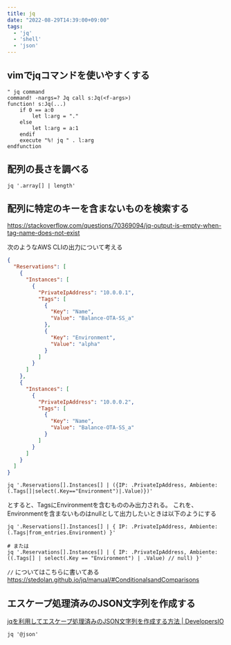 ```yaml
---
title: jq
date: "2022-08-29T14:39:00+09:00"
tags:
  - 'jq'
  - 'shell'
  - 'json'
---
```



## vimでjqコマンドを使いやすくする

```vimscript
" jq command
command! -nargs=? Jq call s:Jq(<f-args>)
function! s:Jq(...)
    if 0 == a:0
        let l:arg = "."
    else
        let l:arg = a:1
    endif
    execute "%! jq " . l:arg
endfunction
```

## 配列の長さを調べる

```shell
jq '.array[] | length'
```

## 配列に特定のキーを含まないものを検索する

<https://stackoverflow.com/questions/70369094/jq-output-is-empty-when-tag-name-does-not-exist>

次のようなAWS CLIの出力について考える

```json
{
  "Reservations": [
    {
      "Instances": [
        {
          "PrivateIpAddress": "10.0.0.1",
          "Tags": [
            {
              "Key": "Name",
              "Value": "Balance-OTA-SS_a"
            },
            {
              "Key": "Environment",
              "Value": "alpha"
            }
          ]
        }
      ]
    },
    {
      "Instances": [
        {
          "PrivateIpAddress": "10.0.0.2",
          "Tags": [
            {
              "Key": "Name",
              "Value": "Balance-OTA-SS_a"
            }
          ]
        }
      ]
    }
  ]
}
```

```shell
jq '.Reservations[].Instances[] | ({IP: .PrivateIpAddress, Ambiente: (.Tags[]|select(.Key=="Environment")|.Value)})'
```

とすると、TagsにEnvironmentを含むもののみ出力される。
これを、Environmentを含まないものはnullとして出力したいときは以下のようにする

```shell
jq '.Reservations[].Instances[] | { IP: .PrivateIpAddress, Ambiente: (.Tags|from_entries.Environment) }'

# または
jq '.Reservations[].Instances[] | { IP: .PrivateIpAddress, Ambiente: ((.Tags[] | select(.Key == "Environment") | .Value) // null) }'
```

`//` についてはこちらに書いてある
<https://stedolan.github.io/jq/manual/#ConditionalsandComparisons>

## エスケープ処理済みのJSON文字列を作成する

[jqを利用してエスケープ処理済みのJSON文字列を作成する方法 | DevelopersIO](https://dev.classmethod.jp/articles/how-to-create-an-escaped-json-string-using-jq/)

`jq '@json'`
